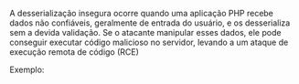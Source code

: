 A desserialização insegura ocorre quando uma aplicação PHP recebe dados não confiáveis, geralmente de entrada do usuário, e os desserializa sem a devida validação. Se o atacante manipular esses dados, ele pode conseguir executar código malicioso no servidor, levando a um ataque de execução remota de código (RCE)

Exemplo:


